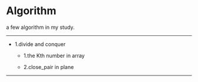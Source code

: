 # Algorithm

a few algorithm in my study.

---

- 1.divide and conquer

  - 1.the Kth number in array
  
  - 2.close_pair in plane

---

